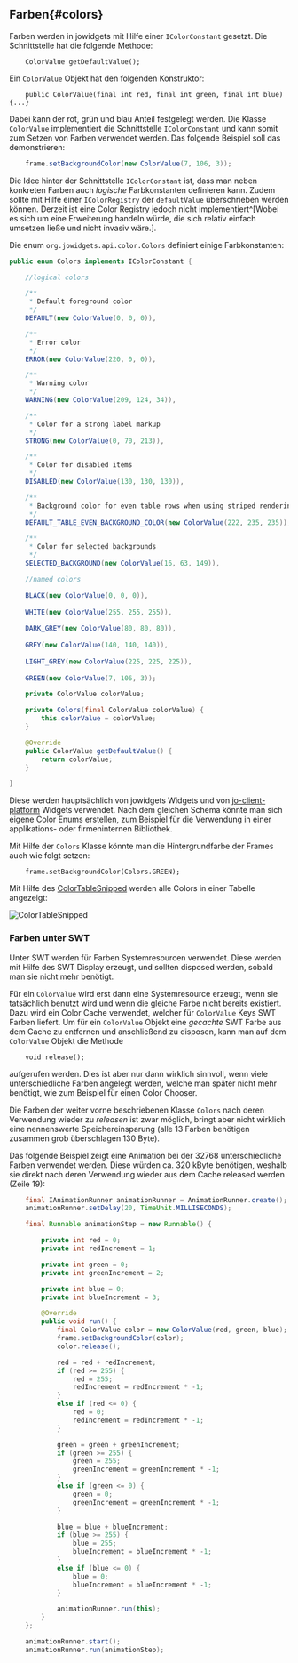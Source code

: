 ## Farben{#colors}

Farben werden in jowidgets mit Hilfe einer `IColorConstant` gesetzt. Die Schnittstelle hat die folgende Methode:

~~~
	ColorValue getDefaultValue();
~~~

Ein `ColorValue` Objekt hat den folgenden Konstruktor:

~~~
	public ColorValue(final int red, final int green, final int blue) {...}
~~~

Dabei kann der rot, grün und blau Anteil festgelegt werden. Die Klasse `ColorValue` implementiert die Schnittstelle `IColorConstant` und kann somit zum Setzen von Farben verwendet werden. Das folgende Beispiel soll das demonstrieren:

~~~{.java .numberLines startFrom="1"}
	frame.setBackgroundColor(new ColorValue(7, 106, 3));
~~~

Die Idee hinter der Schnittstelle `IColorConstant` ist, dass man neben konkreten Farben auch _logische_ Farbkonstanten definieren kann. Zudem sollte mit Hilfe einer `IColorRegistry` der `defaultValue` überschrieben werden können. Derzeit ist eine Color Registry jedoch nicht implementiert^[Wobei es sich um eine Erweiterung handeln würde, die sich relativ einfach umsetzen ließe und nicht invasiv wäre.].

Die enum `org.jowidgets.api.color.Colors` definiert einige Farbkonstanten:

~~~{.java .numberLines startFrom="1"}
public enum Colors implements IColorConstant {

	//logical colors

	/**
	 * Default foreground color
	 */
	DEFAULT(new ColorValue(0, 0, 0)),

	/**
	 * Error color
	 */
	ERROR(new ColorValue(220, 0, 0)),

	/**
	 * Warning color
	 */
	WARNING(new ColorValue(209, 124, 34)),

	/**
	 * Color for a strong label markup
	 */
	STRONG(new ColorValue(0, 70, 213)),

	/**
	 * Color for disabled items
	 */
	DISABLED(new ColorValue(130, 130, 130)),

	/**
	 * Background color for even table rows when using striped rendering
	 */
	DEFAULT_TABLE_EVEN_BACKGROUND_COLOR(new ColorValue(222, 235, 235)),

	/**
	 * Color for selected backgrounds
	 */
	SELECTED_BACKGROUND(new ColorValue(16, 63, 149)),

	//named colors

	BLACK(new ColorValue(0, 0, 0)),
	
	WHITE(new ColorValue(255, 255, 255)),
	
	DARK_GREY(new ColorValue(80, 80, 80)),
	
	GREY(new ColorValue(140, 140, 140)),
	
	LIGHT_GREY(new ColorValue(225, 225, 225)),
	
	GREEN(new ColorValue(7, 106, 3));

	private ColorValue colorValue;

	private Colors(final ColorValue colorValue) {
		this.colorValue = colorValue;
	}

	@Override
	public ColorValue getDefaultValue() {
		return colorValue;
	}

}
~~~

Diese werden hauptsächlich von jowidgets Widgets und von [jo-client-platform](http://code.google.com/p/jo-client-platform/) Widgets verwendet. Nach dem gleichen Schema könnte man sich eigene Color Enums erstellen, zum Beispiel für die Verwendung in einer applikations- oder firmeninternen Bibliothek. 

Mit Hilfe der `Colors` Klasse könnte man die Hintergrundfarbe der Frames auch wie folgt setzen:

~~~
	frame.setBackgroundColor(Colors.GREEN);
~~~

Mit Hilfe des [ColorTableSnipped](http://code.google.com/p/jo-widgets/source/browse/trunk/modules/examples/org.jowidgets.examples.common/src/main/java/org/jowidgets/examples/common/snipped/ColorTableSnipped.java) werden alle Colors in einer Tabelle angezeigt:

![ColorTableSnipped](images/colors_table.gif "ColorTableSnipped")

### Farben unter SWT

Unter SWT werden für Farben Systemresourcen verwendet. Diese werden mit Hilfe des SWT Display erzeugt, und sollten disposed werden, sobald man sie nicht mehr benötigt. 

Für ein `ColorValue` wird erst dann eine Systemresource erzeugt, wenn sie tatsächlich benutzt wird und wenn die gleiche Farbe nicht bereits existiert. Dazu wird ein Color Cache verwendet, welcher für `ColorValue` Keys SWT Farben liefert. Um für ein `ColorValue` Objekt eine _gecachte_ SWT Farbe aus dem Cache zu entfernen und anschließend zu disposen, kann man auf dem `ColorValue` Objekt die Methode

~~~
	void release();
~~~

aufgerufen werden. Dies ist aber nur dann wirklich sinnvoll, wenn viele unterschiedliche Farben angelegt werden, welche man später nicht mehr benötigt, wie zum Beispiel für einen Color Chooser.

Die Farben der weiter vorne beschriebenen Klasse `Colors` nach deren Verwendung wieder zu _releasen_ ist zwar möglich, bringt aber nicht wirklich eine nennenswerte Speichereinsparung (alle 13 Farben benötigen zusammen grob überschlagen 130 Byte).

Das folgende Beispiel zeigt eine Animation bei der 32768 unterschiedliche Farben verwendet werden. Diese würden ca. 320 kByte benötigen, weshalb sie direkt nach deren Verwendung wieder aus dem Cache released werden (Zeile 19):

~~~{.java .numberLines startFrom="1"}
	final IAnimationRunner animationRunner = AnimationRunner.create();
	animationRunner.setDelay(20, TimeUnit.MILLISECONDS);

	final Runnable animationStep = new Runnable() {

		private int red = 0;
		private int redIncrement = 1;

		private int green = 0;
		private int greenIncrement = 2;

		private int blue = 0;
		private int blueIncrement = 3;

		@Override
		public void run() {
			final ColorValue color = new ColorValue(red, green, blue);
			frame.setBackgroundColor(color);
			color.release();

			red = red + redIncrement;
			if (red >= 255) {
				red = 255;
				redIncrement = redIncrement * -1;
			}
			else if (red <= 0) {
				red = 0;
				redIncrement = redIncrement * -1;
			}

			green = green + greenIncrement;
			if (green >= 255) {
				green = 255;
				greenIncrement = greenIncrement * -1;
			}
			else if (green <= 0) {
				green = 0;
				greenIncrement = greenIncrement * -1;
			}

			blue = blue + blueIncrement;
			if (blue >= 255) {
				blue = 255;
				blueIncrement = blueIncrement * -1;
			}
			else if (blue <= 0) {
				blue = 0;
				blueIncrement = blueIncrement * -1;
			}

			animationRunner.run(this);
		}
	};

	animationRunner.start();
	animationRunner.run(animationStep);
~~~